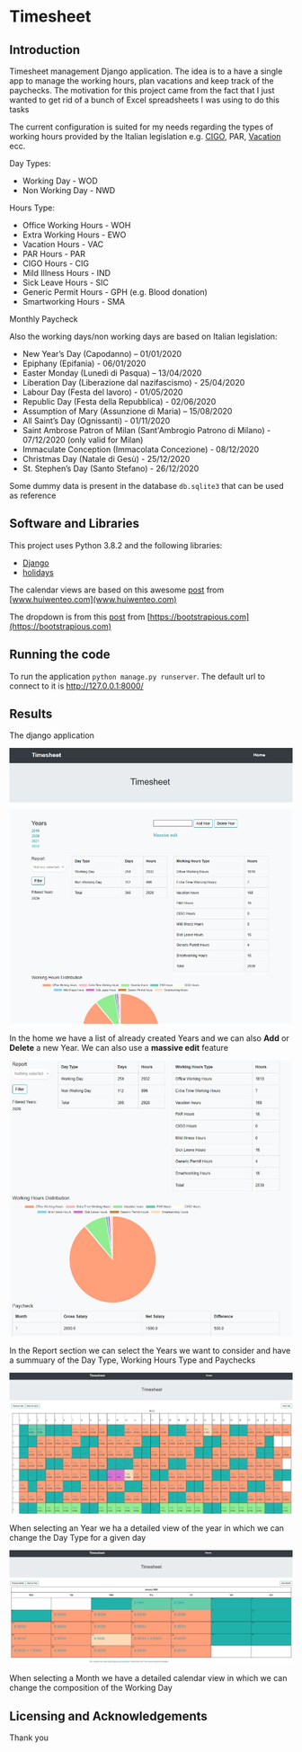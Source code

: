 # Timesheet

## Introduction

Timesheet management Django application. The idea is to a have a single app to manage the working hours, plan vacations and keep track of the paychecks. The motivation for this project came from the fact that I just wanted to get rid of a bunch of Excel spreadsheets I was using to do this tasks

The current configuration is suited for my needs regarding the types of working hours provided by the Italian legislation e.g. [CIGO](https://it.wikipedia.org/wiki/Cassa_integrazione_guadagni), PAR, [Vacation](https://it.wikipedia.org/wiki/Ferie) ecc.

Day Types:
* Working Day - WOD
* Non Working Day - NWD

Hours Type:
* Office Working Hours - WOH
* Extra Working Hours - EWO
* Vacation Hours - VAC
* PAR Hours - PAR
* CIGO Hours - CIG
* Mild Illness Hours - IND
* Sick Leave Hours - SIC
* Generic Permit Hours - GPH (e.g. Blood donation)
* Smartworking Hours - SMA

Monthly Paycheck 

Also the working days/non working days are based on Italian legislation:
* New Year’s Day (Capodanno) – 01/01/2020
* Epiphany (Epifania) - 06/01/2020
* Easter Monday (Lunedì di Pasqua) – 13/04/2020
* Liberation Day (Liberazione dal nazifascismo) - 25/04/2020
* Labour Day (Festa del lavoro) - 01/05/2020
* Republic Day (Festa della Repubblica) - 02/06/2020
* Assumption of Mary (Assunzione di Maria) – 15/08/2020
* All Saint’s Day (Ognissanti) - 01/11/2020
* Saint Ambrose Patron of Milan (Sant'Ambrogio Patrono di Milano) - 07/12/2020 (only valid for Milan)
* Immaculate Conception (Immacolata Concezione) - 08/12/2020
* Christmas Day (Natale di Gesù) - 25/12/2020
* St. Stephen’s Day (Santo Stefano) - 26/12/2020

Some dummy data is present in the database `db.sqlite3` that can be used as reference

## Software and Libraries

This project uses Python 3.8.2 and the following libraries:
* [Django](https://www.djangoproject.com/)
* [holidays](https://pypi.org/project/holidays/)

The calendar views are based on this awesome [post](https://www.huiwenteo.com/normal/2018/07/24/django-calendar.html) from [www.huiwenteo.com](www.huiwenteo.com)

The dropdown is from this [post](https://bootstrapious.com/p/bootstrap-multiselect-dropdown) from [https://bootstrapious.com](https://bootstrapious.com)

## Running the code

To run the application `python manage.py runserver`. The default url to connect to it is http://127.0.0.1:8000/

## Results

The django application 

![Home](images/home.JPG)

In the home we have a list of already created Years and we can also **Add** or **Delete** a new Year. We can also use a **massive edit** feature

![Report](images/report.JPG)

In the Report section we can select the Years we want to consider and have a summuary of the Day Type, Working Hours Type and Paychecks

![Year](images/year.JPG)

When selecting an Year we ha a detailed view of the year in which we can change the Day Type for a given day

![Month](images/month.JPG)

When selecting a Month we have a detailed calendar view in which we can change the composition of the Working Day

## Licensing and Acknowledgements

Thank you
